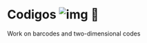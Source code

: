 # Codigos  ![img](https://img.shields.io/badge/buhohacker-Fullstack-blue) 🦉
Work on barcodes and two-dimensional codes
